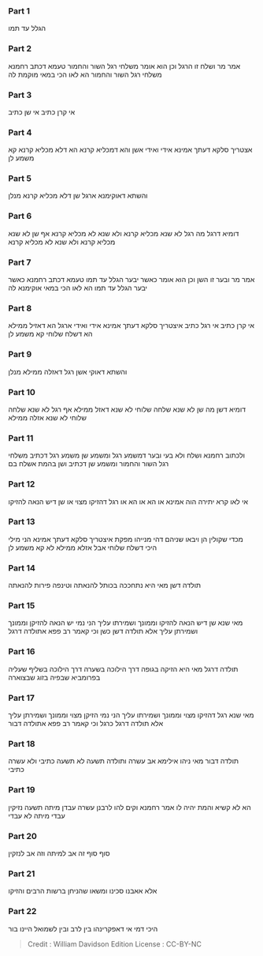 
### Part 1
הגלל עד תמו

### Part 2
אמר מר ושלח זו הרגל וכן הוא אומר משלחי רגל השור והחמור טעמא דכתב רחמנא משלחי רגל השור והחמור הא לאו הכי במאי מוקמת לה

### Part 3
אי קרן כתיב אי שן כתיב

### Part 4
אצטריך סלקא דעתך אמינא אידי ואידי אשן והא דמכליא קרנא הא דלא מכליא קרנא קא משמע לן

### Part 5
והשתא דאוקימנא ארגל שן דלא מכליא קרנא מנלן

### Part 6
דומיא דרגל מה רגל לא שנא מכליא קרנא ולא שנא לא מכליא קרנא אף שן לא שנא מכליא קרנא ולא שנא לא מכליא קרנא

### Part 7
אמר מר ובער זו השן וכן הוא אומר כאשר יבער הגלל עד תמו טעמא דכתב רחמנא כאשר יבער הגלל עד תמו הא לאו הכי במאי אוקימנא לה

### Part 8
אי קרן כתיב אי רגל כתיב איצטריך סלקא דעתך אמינא אידי ואידי ארגל הא דאזיל ממילא הא דשלח שלוחי קא משמע לן

### Part 9
והשתא דאוקי אשן רגל דאזלה ממילא מנלן

### Part 10
דומיא דשן מה שן לא שנא שלחה שלוחי לא שנא דאזל ממילא אף רגל לא שנא שלחה שלוחי לא שנא אזלה ממילא

### Part 11
ולכתוב רחמנא ושלח ולא בעי ובער דמשמע רגל ומשמע שן משמע רגל דכתיב משלחי רגל השור והחמור ומשמע שן דכתיב ושן בהמת אשלח בם

### Part 12
אי לאו קרא יתירה הוה אמינא או הא או הא או רגל דהזיקו מצוי או שן דיש הנאה להזיקו

### Part 13
מכדי שקולין הן ויבאו שניהם דהי מנייהו מפקת איצטריך סלקא דעתך אמינא הני מילי היכי דשלח שלוחי אבל אזלא ממילא לא קא משמע לן

### Part 14
תולדה דשן מאי היא נתחככה בכותל להנאתה וטינפה פירות להנאתה

### Part 15
מאי שנא שן דיש הנאה להזיקו וממונך ושמירתו עליך הני נמי יש הנאה להזיקן וממונך ושמירתן עליך אלא תולדה דשן כשן וכי קאמר רב פפא אתולדה דרגל

### Part 16
תולדה דרגל מאי היא הזיקה בגופה דרך הילוכה בשערה דרך הילוכה בשליף שעליה בפרומביא שבפיה בזוג שבצוארה

### Part 17
מאי שנא רגל דהזיקו מצוי וממונך ושמירתו עליך הני נמי הזיקן מצוי וממונך ושמירתן עליך אלא תולדה דרגל כרגל וכי קאמר רב פפא אתולדה דבור

### Part 18
תולדה דבור מאי ניהו אילימא אב עשרה ותולדה תשעה לא תשעה כתיבי ולא עשרה כתיבי

### Part 19
הא לא קשיא והמת יהיה לו אמר רחמנא וקים להו לרבנן עשרה עבדן מיתה תשעה נזיקין עבדי מיתה לא עבדי

### Part 20
סוף סוף זה אב למיתה וזה אב לנזקין

### Part 21
אלא אאבנו סכינו ומשאו שהניחן ברשות הרבים והזיקו

### Part 22
היכי דמי אי דאפקרינהו בין לרב ובין לשמואל היינו בור

>Credit : William Davidson Edition
>License : CC-BY-NC